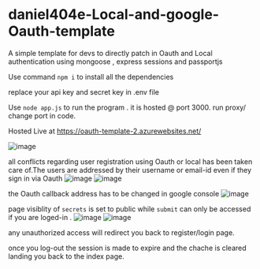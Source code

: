 # daniel404e-Local-and-google-Oauth-template
A simple template for devs to directly patch in Oauth and Local authentication using mongoose , express sessions and passportjs

Use command `npm i` to install all the dependencies 


replace your api key and secret key in .env file



Use  `node app.js` to run the program .
  it is hosted @ port 3000.
  run proxy/ change port in code.




Hosted Live at https://oauth-template-2.azurewebsites.net/




![image](https://user-images.githubusercontent.com/83254980/171171104-9c719d8c-1a96-4a4d-aac4-c05d207ad3c3.png)


all conflicts regarding user registration using Oauth or local  has been taken care of.The users are addressed by their username or email-id even if they sign in via Oauth
![image](https://user-images.githubusercontent.com/83254980/171171616-35d9b565-bbd8-4063-9474-26d880101f16.png)
![image](https://user-images.githubusercontent.com/83254980/171173000-273345b2-e2c0-4b27-8bd3-243885eb8d99.png)



the Oauth callback address has to be changed in  google console
![image](https://user-images.githubusercontent.com/83254980/171172095-50592be3-1f50-4dcc-9abf-f9a22c009e30.png)



page visiblity of `secrets` is set to public while `submit` can only be accessed if you are loged-in .
![image](https://user-images.githubusercontent.com/83254980/171172513-bcd23be5-9e62-464c-aa71-b2e2c7508c9e.png)
![image](https://user-images.githubusercontent.com/83254980/171172851-850fa3dc-0948-47e1-980f-c54a4a4c7777.png)


any unauthorized access will redirect you back to register/login page.

once you log-out the session is made to expire and the chache is cleared landing you back to the index page.


